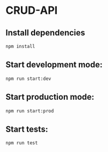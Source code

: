 # CRUD-API

## Install dependencies
```
npm install
```

## Start development mode:
```
npm run start:dev
```

## Start production mode:
```
npm run start:prod
```

## Start tests:
```
npm run test
```